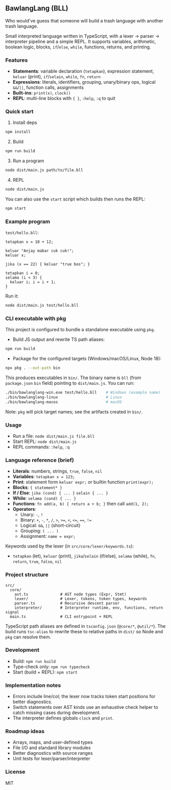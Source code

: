 ## BawlangLang (BLL)

Who would've guess that someone will build a trash language with another trash language.

Small interpreted language written in TypeScript, with a lexer → parser → interpreter pipeline and a simple REPL. It supports variables, arithmetic, boolean logic, blocks, `if`/`else`, `while`, functions, returns, and printing.

### Features

- **Statements**: variable declaration (`tetapkan`), expression statement, `keluar` (print), `if`/`selain`, `while`, `fn`, `return`
- **Expressions**: literals, identifiers, grouping, unary/binary ops, logical `&&`/`||`, function calls, assignments
- **Built-ins**: `print(x)`, `clock()`
- **REPL**: multi-line blocks with `{ }`, `:help`, `:q` to quit

### Quick start

1. Install deps

```bash
npm install
```

2. Build

```bash
npm run build
```

3. Run a program

```bash
node dist/main.js path/to/file.bll
```

4. REPL

```bash
node dist/main.js
```

You can also use the `start` script which builds then runs the REPL:

```bash
npm start
```

### Example program

`test/hello.bll`:

```bll
tetapkan x = 10 + 12;

keluar "Anjay mabar cuk cuk!";
keluar x;

jika (x == 22) { keluar "true bos"; }

tetapkan i = 0;
selama (i < 3) {
  keluar i; i = i + 1;
}
```

Run it:

```bash
node dist/main.js test/hello.bll
```

### CLI executable with pkg

This project is configured to bundle a standalone executable using `pkg`.

- Build JS output and rewrite TS path aliases:

```bash
npm run build
```

- Package for the configured targets (Windows/macOS/Linux, Node 18):

```bash
npx pkg . --out-path bin
```

This produces executables in `bin/`. The binary name is `bll` (from `package.json` `bin` field) pointing to `dist/main.js`. You can run:

```bash
./bin/bawlanglang-win.exe test/hello.bll    # Windows (example name)
./bin/bawlanglang-linux                     # Linux
./bin/bawlanglang-macos                     # macOS
```

Note: `pkg` will pick target names; see the artifacts created in `bin/`.

### Usage

- Run a file: `node dist/main.js file.bll`
- Start REPL: `node dist/main.js`
- REPL commands: `:help`, `:q`

### Language reference (brief)

- **Literals**: numbers, strings, `true`, `false`, `nil`
- **Variables**: `tetapkan x = 123;`
- **Print**: statement form `keluar expr;` or builtin function `print(expr);`
- **Blocks**: `{ statement* }`
- **If / Else**: `jika (cond) { ... }` `selain { ... }`
- **While**: `selama (cond) { ... }`
- **Functions**: `fn add(a, b) { return a + b; }` then call `add(1, 2);`
- **Operators**:
  - Unary: `-`, `!`
  - Binary: `+`, `-`, `*`, `/`, `>`, `>=`, `<`, `<=`, `==`, `!=`
  - Logical: `&&`, `||` (short-circuit)
  - Grouping: `( ... )`
  - Assignment: `name = expr;`

Keywords used by the lexer (in `src/core/lexer/keywords.ts`):

- `tetapkan` (let), `keluar` (print), `jika`/`selain` (if/else), `selama` (while), `fn`, `return`, `true`, `false`, `nil`

### Project structure

```
src/
  core/
    ast.ts              # AST node types (Expr, Stmt)
    lexer/              # Lexer, tokens, token types, keywords
    parser.ts           # Recursive descent parser
    interpreter/        # Interpreter runtime, env, functions, return signal
  main.ts               # CLI entrypoint + REPL
```

TypeScript path aliases are defined in `tsconfig.json` (`@core/*`, `@util/*`). The build runs `tsc-alias` to rewrite these to relative paths in `dist/` so Node and `pkg` can resolve them.

### Development

- Build: `npm run build`
- Type-check only: `npm run typecheck`
- Start (build + REPL): `npm start`

### Implementation notes

- Errors include line/col; the lexer now tracks token start positions for better diagnostics.
- Switch statements over AST kinds use an exhaustive check helper to catch missing cases during development.
- The interpreter defines globals `clock` and `print`.

### Roadmap ideas

- Arrays, maps, and user-defined types
- File I/O and standard library modules
- Better diagnostics with source ranges
- Unit tests for lexer/parser/interpreter

### License

MIT
